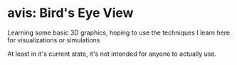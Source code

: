 # avis: Bird's Eye View
Learning some basic 3D graphics, hoping to use the techniques I learn here for visualizations or simulations

At least in it's current state, it's not intended for anyone to actually use.
